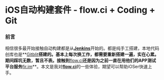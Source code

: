 # iOS自动构建套件 - flow.ci + Coding + Git
### 前言

相信很多最开始接触自动构建都是从[**Jenkins**](https://jenkins.io/)开始的。都是纯手工搭建，本地代码创库也是**[Gitblit](http://gitblit.com/)**搭建的。基本上每次换工作，都需要重新搭建一遍，实在心累。期间踩坑无数，暂且不表。接触到**[flow.ci](https://flow.ci/)**还是因为之前一直在用他们的APP测试平台服务**[fir.im](https://fir.im/)**。本文是我对[**flow.ci**](https://flow.ci/)的一些体验，期望可以帮助iOSer快速上手。







